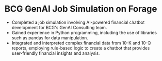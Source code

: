 # BCG GenAI Job Simulation on Forage 

- Completed a job simulation involving AI-powered financial chatbot development
   for BCG's GenAI Consulting team.
- Gained experience in Python programming, including the use of libraries such
   as pandas for data manipulation.
- Integrated and interpreted complex financial data from 10-K and 10-Q reports,
   employing rule-based logic to create a chatbot that provides user-friendly
   financial insights and analysis.
